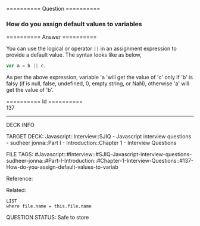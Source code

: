 ========== Question ==========  

### How do you assign default values to variables  

========== Answer ==========  

You can use the logical or operator `||` in an assignment expression to provide
a default value. The syntax looks like as below,

```javascript
var a = b || c;
```

As per the above expression, variable 'a 'will get the value of 'c' only if 'b'
is falsy (if is null, false, undefined, 0, empty string, or NaN), otherwise 'a'
will get the value of 'b'.

========== Id ==========  
137

---

DECK INFO

TARGET DECK: Javascript::Interview::SJIQ - Javascript interview questions - sudheer jonna::Part I - Introduction::Chapter 1 - Interview Questions

FILE TAGS: #Javascript::#Interview::#SJIQ-Javascript-interview-questions-sudheer-jonna::#Part-I-Introduction::#Chapter-1-Interview-Questions::#137-How-do-you-assign-default-values-to-variab

Reference:

Related:

```dataview
LIST
where file.name = this.file.name
```

QUESTION STATUS: Safe to store

